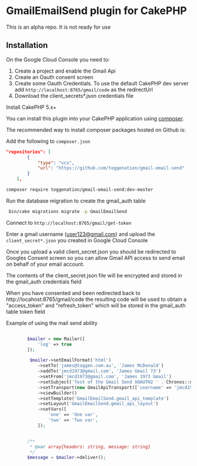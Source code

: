 # GmailEmailSend plugin for CakePHP

This is an alpha repo. It is not ready for use

## Installation

On the Google Cloud Console you need to:

1. Create a project and enable the Gmail Api
2. Create an Oauth consent screen
3. Create some Oauth Credentials. To use the default CakePHP dev server add `http://localhost:8765/gmail/code` as the redirectUrl
4. Download the client_secrets*.json credentials file

Install CakePHP 5.x+

You can install this plugin into your CakePHP application using [composer](https://getcomposer.org).

The recommended way to install composer packages hosted on Github is:

Add the following to `composer.json`

```json
"repositories": [
        {
            "type": "vcs",
            "url": "https://github.com/toggenation/gmail-email-send"
        }
    ],
```

```sh
composer require toggenation/gmail-email-send:dev-master
```


Run the database migration to create the gmail_auth table

```sh
 bin/cake migrations migrate -p GmailEmailSend
```

Connect to `http://localhost:8765/gmail/get-token`

Enter a gmail username (user123@gmail.com) and upload the `client_secret*.json` you created in Google Cloud Console

Once you upload a valid client_secret.json you should be redirected to Googles Consent screen so you can allow Gmail API access to send email on behalf of your email account. 

The contents of the client_secret.json file will be encrypted and stored in the gmail_auth credentials field

When you have consented and been redirected back to http://locahost:8765/gmail/code the resulting code will be used to obtain a "access_token" and "refresh_token" which will be stored in the gmail_auth table token field

Example of using the mail send ability

```php

        $mailer = new Mailer([
            'log' => true
        ]);

         $mailer->setEmailFormat('html')
            ->setTo('james@toggen.com.au', 'James McDonald')
            ->addTo('jmcd1973@gmail.com', 'James Gmail 73')
            ->setFrom('jmcd1973@gmail.com', 'James 1973 Gmail')
            ->setSubject('Test of the Gmail Send XOAUTH2 ' . Chronos::now('Australia/Melbourne')->toAtomString())
            ->setTransport(new GmailApiTransport(['username' => 'jmcd1973@gmail.com']))
            ->viewBuilder()
            ->setTemplate('GmailEmailSend.gmail_api_template')
            ->setLayout('GmailEmailSend.gmail_api_layout')
            ->setVars([
                'one' => 'One var',
                'two' => 'Two var',
            ]);


        /**
         * @var array{headers: string, message: string}
         */
        $message = $mailer->deliver();
```




